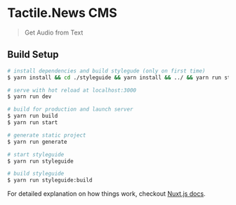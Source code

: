 # Tactile.News CMS

> Get Audio from Text

## Build Setup

``` bash
# install dependencies and build stylegude (only on first time)
$ yarn install && cd ./styleguide && yarn install && ../ && yarn run styleguide:build

# serve with hot reload at localhost:3000
$ yarn run dev

# build for production and launch server
$ yarn run build
$ yarn run start

# generate static project
$ yarn run generate

# start styleguide
$ yarn run styleguide

# build styleguide
$ yarn run styleguide:build
```

For detailed explanation on how things work, checkout [Nuxt.js docs](https://nuxtjs.org).
